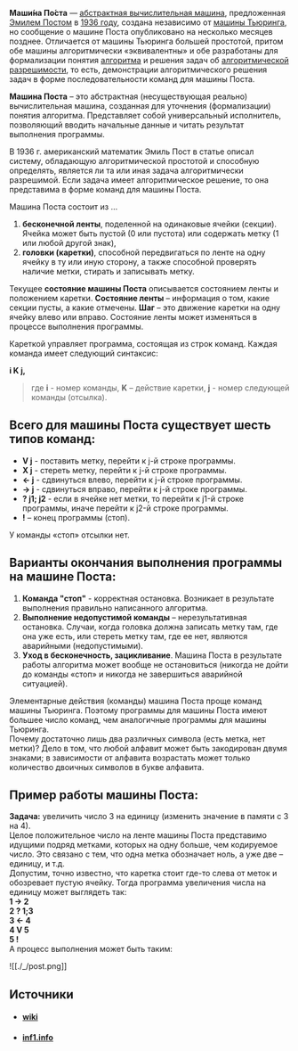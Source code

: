 **Маши́на По́ста** — [абстрактная вычислительная машина](https://ru.wikipedia.org/wiki/%D0%90%D0%B1%D1%81%D1%82%D1%80%D0%B0%D0%BA%D1%82%D0%BD%D1%8B%D0%B9_%D0%B0%D0%B2%D1%82%D0%BE%D0%BC%D0%B0%D1%82 "Абстрактный автомат"), предложенная [Эмилем Постом](https://ru.wikipedia.org/wiki/%D0%9F%D0%BE%D1%81%D1%82,_%D0%AD%D0%BC%D0%B8%D0%BB%D1%8C_%D0%9B%D0%B5%D0%BE%D0%BD "Пост, Эмиль Леон") в [1936 году](https://ru.wikipedia.org/wiki/1936_%D0%B3%D0%BE%D0%B4_%D0%B2_%D0%BD%D0%B0%D1%83%D0%BA%D0%B5 "1936 год в науке"), создана независимо от [машины Тьюринга](https://ru.wikipedia.org/wiki/%D0%9C%D0%B0%D1%88%D0%B8%D0%BD%D0%B0_%D0%A2%D1%8C%D1%8E%D1%80%D0%B8%D0%BD%D0%B3%D0%B0 "Машина Тьюринга"), но сообщение о машине Поста опубликовано на несколько месяцев позднее. Отличается от машины Тьюринга большей простотой, притом обе машины алгоритмически «эквивалентны» и обе разработаны для формализации понятия [алгоритма](https://ru.wikipedia.org/wiki/%D0%90%D0%BB%D0%B3%D0%BE%D1%80%D0%B8%D1%82%D0%BC "Алгоритм") и решения задач об [алгоритмической разрешимости](https://ru.wikipedia.org/wiki/%D0%90%D0%BB%D0%B3%D0%BE%D1%80%D0%B8%D1%82%D0%BC%D0%B8%D1%87%D0%B5%D1%81%D0%BA%D0%B0%D1%8F_%D1%80%D0%B0%D0%B7%D1%80%D0%B5%D1%88%D0%B8%D0%BC%D0%BE%D1%81%D1%82%D1%8C "Алгоритмическая разрешимость"), то есть, демонстрации алгоритмического решения задач в форме последовательности команд для машины Поста.

**Машина Поста** – это абстрактная (несуществующая реально) вычислительная машина, созданная для уточнения (формализации) понятия алгоритма. Представляет собой универсальный исполнитель, позволяющий вводить начальные данные и читать результат выполнения программы.

В 1936 г. американский математик Эмиль Пост в статье описал систему, обладающую алгоритмической простотой и способную определять, является ли та или иная задача алгоритмически разрешимой. Если задача имеет алгоритмическое решение, то она представима в форме команд для машины Поста.

Машина Поста состоит из …

1. **бесконечной ленты**, поделенной на одинаковые ячейки (секции). Ячейка может быть пустой (0 или пустота) или содержать метку (1 или любой другой знак),
2. **головки (каретки)**, способной передвигаться по ленте на одну ячейку в ту или иную сторону, а также способной проверять наличие метки, стирать и записывать метку.

Текущее **состояние машины Поста** описывается состоянием ленты и положением каретки. **Состояние ленты** – информация о том, какие секции пусты, а какие отмечены. **Шаг** – это движение каретки на одну ячейку влево или вправо. Состояние ленты может изменяться в процессе выполнения программы.

Кареткой управляет программа, состоящая из строк команд. Каждая команда имеет следующий синтаксис:

**i K j,**

> где **i** - номер команды, **K** – действие каретки, **j** - номер следующей команды (отсылка).

## Всего для машины Поста существует шесть типов команд:

- **V j** - поставить метку, перейти к j-й строке программы.
- **X j** - стереть метку, перейти к j-й строке программы.
- **<- j** - сдвинуться влево, перейти к j-й строке программы.
- **-> j** - сдвинуться вправо, перейти к j-й строке программы.
- **? j1; j2** - если в ячейке нет метки, то перейти к j1-й строке программы, иначе перейти к j2-й строке программы.
- **!** – конец программы (стоп).

У команды «стоп» отсылки нет.

## Варианты окончания выполнения программы на машине Поста:

1. **Команда "стоп"** - корректная остановка. Возникает в результате выполнения правильно написанного алгоритма.
2. **Выполнение недопустимой команды** – нерезультативная остановка. Случаи, когда головка должна записать метку там, где она уже есть, или стереть метку там, где ее нет, являются аварийными (недопустимыми).
3. **Уход в бесконечность, зацикливание**. Машина Поста в результате работы алгоритма может вообще не остановиться (никогда не дойти до команды «стоп» и никогда не завершиться аварийной ситуацией).

Элементарные действия (команды) машина Поста проще команд машины Тьюринга. Поэтому программы для машины Поста имеют большее число команд, чем аналогичные программы для машины Тьюринга.  
Почему достаточно лишь два различных символа (есть метка, нет метки)? Дело в том, что любой алфавит может быть закодирован двумя знаками; в зависимости от алфавита возрастать может только количество двоичных символов в букве алфавита.

## Пример работы машины Поста:

**Задача:** увеличить число 3 на единицу (изменить значение в памяти с 3 на 4).  
Целое положительное число на ленте машины Поста представимо идущими подряд метками, которых на одну больше, чем кодируемое число. Это связано с тем, что одна метка обозначает ноль, а уже две – единицу, и т.д.  
Допустим, точно известно, что каретка стоит где-то слева от меток и обозревает пустую ячейку. Тогда программа увеличения числа на единицу может выглядеть так:  
**1 -> 2  
2 ? 1;3  
3 <- 4  
4 V 5  
5 !**  
А процесс выполнения может быть таким:

![[./_/post.png]]

## Источники
- #### [wiki](https://ru.wikipedia.org/wiki/%D0%9C%D0%B0%D1%88%D0%B8%D0%BD%D0%B0_%D0%9F%D0%BE%D1%81%D1%82%D0%B0)
- #### [inf1.info](https://inf1.info/machinepost)